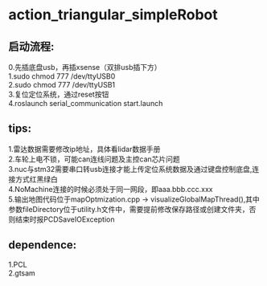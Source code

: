 # action_triangular_simpleRobot
  
## 启动流程:  
0.先插底盘usb，再插xsense（双排usb插下方）  
1.sudo chmod 777 /dev/ttyUSB0  
2.sudo chmod 777 /dev/ttyUSB1  
3.复位定位系统，通过reset按钮  
4.roslaunch serial_communication start.launch  
  
## tips:  
1.雷达数据需要修改ip地址，具体看lidar数据手册  
2.车轮上电不锁，可能can连线问题及主控can芯片问题  
3.nuc与stm32需要串口转usb连接才能上传定位系统数据及通过键盘控制底盘,连接方式红黑绿白  
4.NoMachine连接的时候必须处于同一网段，即aaa.bbb.ccc.xxx  
5.输出地图代码位于mapOptmization.cpp -> visualizeGlobalMapThread(),其中参数fileDirectory位于utility.h文件中，需要提前修改保存路径或创建文件夹，否则结束时报PCDSaveIOException
  
## dependence:  
1.PCL  
2.gtsam  
